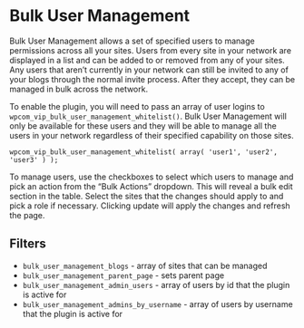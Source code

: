 Bulk User Management
====================

Bulk User Management allows a set of specified users to manage permissions across all your sites. Users from every site in your network are displayed in a list and can be added to or removed from any of your sites. Any users that aren’t currently in your network can still be invited to any of your blogs through the normal invite process. After they accept, they can be managed in bulk across the network.

To enable the plugin, you will need to pass an array of user logins to `wpcom_vip_bulk_user_management_whitelist()`. Bulk User Management will only be available for these users and they will be able to manage all the users in your network regardless of their specified capability on those sites.

```
wpcom_vip_bulk_user_management_whitelist( array( 'user1', 'user2', 'user3' ) );
```

To manage users, use the checkboxes to select which users to manage and pick an action from the “Bulk Actions” dropdown. This will reveal a bulk edit section in the table. Select the sites that the changes should apply to and pick a role if necessary. Clicking update will apply the changes and refresh the page.

Filters
-----

* `bulk_user_management_blogs` - array of sites that can be managed
* `bulk_user_management_parent_page` - sets parent page
* `bulk_user_management_admin_users` - array of users by id that the plugin is active for
* `bulk_user_management_admins_by_username` - array of users by username that the plugin is active for
